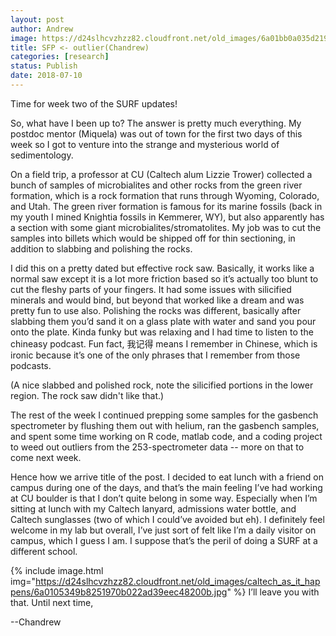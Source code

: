 ```yaml
---
layout: post
author: Andrew
image: https://d24slhcvzhzz82.cloudfront.net/old_images/6a01bb0a035d21970d022ad37f1675200d-pi.jpg
title: SFP <- outlier(Chandrew)
categories: [research]
status: Publish
date: 2018-07-10
---
```



Time for week two of the SURF updates!

So, what have I been up to? The answer is pretty much everything. My postdoc mentor (Miquela) was out of town for the first two days of this week so I got to venture into the strange and mysterious world of sedimentology.

On a field trip, a professor at CU (Caltech alum Lizzie Trower) collected a bunch of samples of microbialites and other rocks from the green river formation, which is a rock formation that runs through Wyoming, Colorado, and Utah. The green river formation is famous for its marine fossils (back in my youth I mined Knightia fossils in Kemmerer, WY), but also apparently has a section with some giant microbialites/stromatolites. My job was to cut the samples into billets which would be shipped off for thin sectioning, in addition to slabbing and polishing the rocks.

I did this on a pretty dated but effective rock saw. Basically, it works like a normal saw except it is a lot more friction based so it’s actually too blunt to cut the fleshy parts of your fingers. It had some issues with silicified minerals and would bind, but beyond that worked like a dream and was pretty fun to use also. Polishing the rocks was different, basically after slabbing them you’d sand it on a glass plate with water and sand you pour onto the plate. Kinda funky but was relaxing and I had time to listen to the chineasy podcast. Fun fact, 我记得 means I remember in Chinese, which is ironic because it’s one of the only phrases that I remember from those podcasts.

(A nice slabbed and polished rock, note the silicified portions in the lower region. The rock saw didn't like that.)

The rest of the week I continued prepping some samples for the gasbench spectrometer by flushing them out with helium, ran the gasbench samples, and spent some time working on R code, matlab code, and a coding project to weed out outliers from the 253-spectrometer data -- more on that to come next week.

Hence how we arrive title of the post. I decided to eat lunch with a friend on campus during one of the days, and that’s the main feeling I’ve had working at CU boulder is that I don’t quite belong in some way. Especially when I’m sitting at lunch with my Caltech lanyard, admissions water bottle, and Caltech sunglasses (two of which I could’ve avoided but eh). I definitely feel welcome in my lab but overall, I’ve just sort of felt like I’m a daily visitor on campus, which I guess I am. I suppose that’s the peril of doing a SURF at a different school.


{% include image.html img="https://d24slhcvzhzz82.cloudfront.net/old_images/caltech_as_it_happens/6a0105349b8251970b022ad39eec48200b.jpg" %}
I’ll leave you with that. Until next time,

--Chandrew

